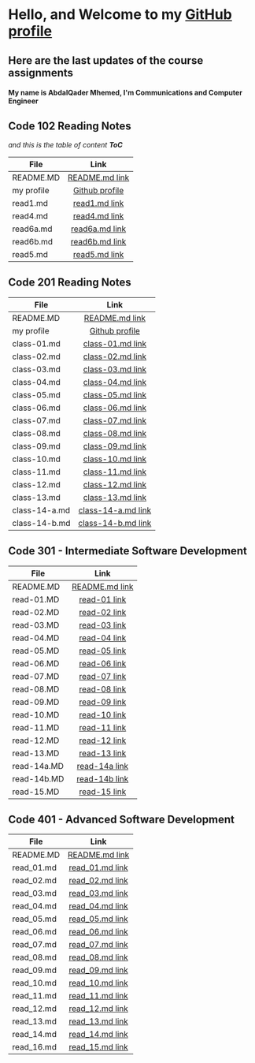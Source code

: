# Hello, and Welcome to my [GitHub profile](https://github.com/otator)
## Here are the last updates of the course assignments


#### My name is AbdalQader Mhemed, I'm Communications and Computer Engineer

## Code 102 Reading Notes
*and this is the table of content __ToC__*

| File       | Link |
|----------- |:-----------------------------------------------------------------------------:|
| README.MD  | [README.md link](https://otator.github.io/reading-notes/) |
| my profile | [Github profile](https://github.com/otator) |
| read1.md   | [read1.md link](https://github.com/otator/reading-notes/blob/main/read1.md)   |
| read4.md   | [read4.md link](https://github.com/otator/reading-notes/blob/main/read4.md)   |
| read6a.md  | [read6a.md link](https://github.com/otator/reading-notes/blob/main/read6a.md) |
| read6b.md  | [read6b.md link](https://github.com/otator/reading-notes/blob/main/read6b.md) |
| read5.md   | [read5.md link](https://github.com/otator/reading-notes/blob/main/read5.md)   |


## Code 201 Reading Notes

| File       | Link |
|----------- |:-----------------------------------------------------------------------------:|
| README.MD  | [README.md link](https://otator.github.io/reading-notes/)                     |
| my profile | [Github profile](https://github.com/otator)                                   |
| class-01.md| [class-01.md link](https://otator.github.io/reading-notes/class-01)           |
| class-02.md| [class-02.md link](https://otator.github.io/reading-notes/class-02)           |
| class-03.md| [class-03.md link](https://otator.github.io/reading-notes/class-03)           |
| class-04.md| [class-04.md link](https://otator.github.io/reading-notes/class-04)           |
| class-05.md| [class-05.md link](https://otator.github.io/reading-notes/class-05)           |
| class-06.md| [class-06.md link](https://otator.github.io/reading-notes/class-06)           |
| class-07.md| [class-07.md link](https://otator.github.io/reading-notes/class-07)           |
| class-08.md| [class-08.md link](https://otator.github.io/reading-notes/class-08)           |
| class-09.md| [class-09.md link](https://otator.github.io/reading-notes/class-09)           |
| class-10.md| [class-10.md link](https://otator.github.io/reading-notes/class-10)           |
| class-11.md| [class-11.md link](https://otator.github.io/reading-notes/class-11)           |
| class-12.md| [class-12.md link](https://otator.github.io/reading-notes/class-12)           |
| class-13.md| [class-13.md link](https://otator.github.io/reading-notes/class-13)           |
| class-14-a.md| [class-14-a.md link](https://otator.github.io/reading-notes/class-14-a)     |
| class-14-b.md| [class-14-b.md link](https://otator.github.io/reading-notes/class-14-b)     |


## Code 301 - Intermediate Software Development

| File       | Link |
|----------- |:-----------------------------------------------------------------------------:|
| README.MD  | [README.md link](https://otator.github.io/reading-notes/)                     |
| read-01.MD | [read-01 link](https://otator.github.io/reading-notes/read-01)                |
| read-02.MD | [read-02 link](https://otator.github.io/reading-notes/read-02)                |
| read-03.MD | [read-03 link](https://otator.github.io/reading-notes/read-03)                |
| read-04.MD | [read-04 link](https://otator.github.io/reading-notes/read-04)                |
| read-05.MD | [read-05 link](https://otator.github.io/reading-notes/read-05)                |
| read-06.MD | [read-06 link](https://otator.github.io/reading-notes/read-06)                |
| read-07.MD | [read-07 link](https://otator.github.io/reading-notes/read-07)                |
| read-08.MD | [read-08 link](https://otator.github.io/reading-notes/read-08)                |
| read-09.MD | [read-09 link](https://otator.github.io/reading-notes/read-09)                |
| read-10.MD | [read-10 link](https://otator.github.io/reading-notes/read-10)                |
| read-11.MD | [read-11 link](https://otator.github.io/reading-notes/read-11)                |
| read-12.MD | [read-12 link](https://otator.github.io/reading-notes/read-12)                |
| read-13.MD | [read-13 link](https://otator.github.io/reading-notes/read-13)                |
| read-14a.MD| [read-14a link](https://otator.github.io/reading-notes/read-14a)              |
| read-14b.MD| [read-14b link](https://otator.github.io/reading-notes/read-14b)              |
| read-15.MD | [read-15 link](https://otator.github.io/reading-notes/read-15)                |








## Code 401 - Advanced Software Development

| File       | Link |
|----------- |:-----------------------------------------------------------------------------:|
| README.MD  | [README.md link](https://otator.github.io/reading-notes/)                     |
| read_01.md | [read_01.md link](https://otator.github.io/reading-notes/read_01)             |
| read_02.md | [read_02.md link](https://otator.github.io/reading-notes/read_02)             |
| read_03.md | [read_03.md link](https://otator.github.io/reading-notes/read_03)             |
| read_04.md | [read_04.md link](https://otator.github.io/reading-notes/read_04)             |
| read_05.md | [read_05.md link](https://otator.github.io/reading-notes/read_05)             |
| read_06.md | [read_06.md link](https://otator.github.io/reading-notes/read_06)             |
| read_07.md | [read_07.md link](https://otator.github.io/reading-notes/read_07)             |
| read_08.md | [read_08.md link](https://otator.github.io/reading-notes/read_08)             |
| read_09.md | [read_09.md link](https://otator.github.io/reading-notes/read_09)             |
| read_10.md | [read_10.md link](https://otator.github.io/reading-notes/read_10)             |
| read_11.md | [read_11.md link](https://otator.github.io/reading-notes/read_11)             |
| read_12.md | [read_12.md link](https://otator.github.io/reading-notes/read_12)             |
| read_13.md | [read_13.md link](https://otator.github.io/reading-notes/read_13)             |
| read_14.md | [read_14.md link](https://otator.github.io/reading-notes/read_14)             |
| read_16.md | [read_15.md link](https://otator.github.io/reading-notes/read_16)             |


